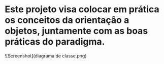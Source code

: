 # Este projeto visa colocar em prática os conceitos da orientação a objetos, juntamente com as boas práticas do paradigma.

![Screenshot](diagrama de classe.png)
